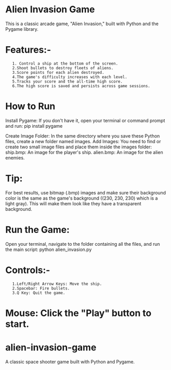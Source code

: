 # Alien Invasion Game

This is a classic arcade game, "Alien Invasion," built with Python and the Pygame library.

 # Features:-
       1. Control a ship at the bottom of the screen.
       2.Shoot bullets to destroy fleets of aliens.
       3.Score points for each alien destroyed.
       4.The game's difficulty increases with each level.
       5.Tracks your score and the all-time high score.
       6.The high score is saved and persists across game sessions.


 # How to Run
Install Pygame: If you don't have it, open your terminal or command prompt and run:
pip install pygame

Create Image Folder: In the same directory where you save these Python files, create a new folder named images.
Add Images: You need to find or create two small image files and place them inside the images folder:
ship.bmp: An image for the player's ship.
alien.bmp: An image for the alien enemies.

# Tip: 
For best results, use bitmap (.bmp) images and make sure their background color is the same as the game's background ((230, 230, 230) which is a light gray). This will make them look like they have a transparent background.

# Run the Game: 
Open your terminal, navigate to the folder containing all the files, and run the main script:
python alien_invasion.py

# Controls:-
       1.Left/Right Arrow Keys: Move the ship.
       2.Spacebar: Fire bullets.
       3.Q Key: Quit the game.

Mouse: Click the "Play" button to start.
=======
# alien-invasion-game
A classic space shooter game built with Python and Pygame.



